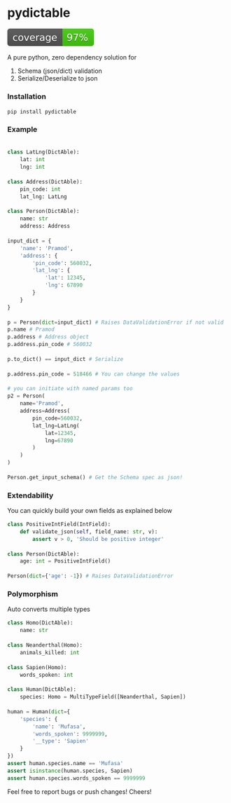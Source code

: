 # pydictable
![Coverage](./reports/coverage/badge.svg)

A pure python, zero dependency solution for 
1. Schema (json/dict) validation
2. Serialize/Deserialize to json

### Installation
```
pip install pydictable
```

### Example
```python 

class LatLng(DictAble):
    lat: int
    lng: int

class Address(DictAble):
    pin_code: int
    lat_lng: LatLng

class Person(DictAble):
    name: str
    address: Address

input_dict = {
    'name': 'Pramod',
    'address': {
        'pin_code': 560032,
        'lat_lng': {
            'lat': 12345,
            'lng': 67890
        }
    }
}

p = Person(dict=input_dict) # Raises DataValidationError if not valid
p.name # Pramod
p.address # Address object
p.address.pin_code # 560032

p.to_dict() == input_dict # Serialize

p.address.pin_code = 518466 # You can change the values

# you can initiate with named params too
p2 = Person(
    name='Pramod',
    address=Address(
        pin_code=560032,
        lat_lng=LatLng(
            lat=12345,
            lng=67890
        )
    )
)

Person.get_input_schema() # Get the Schema spec as json!
```

### Extendability
You can quickly build your own fields as explained below
```python
class PositiveIntField(IntField):
    def validate_json(self, field_name: str, v):
        assert v > 0, 'Should be positive integer'

class Person(DictAble):
    age: int = PositiveIntField()

Person(dict={'age': -1}) # Raises DataValidationError
```

### Polymorphism
Auto converts multiple types
```python
class Homo(DictAble):
    name: str

class Neanderthal(Homo):
    animals_killed: int

class Sapien(Homo):
    words_spoken: int

class Human(DictAble):
    species: Homo = MultiTypeField([Neanderthal, Sapien])

human = Human(dict={
    'species': {
        'name': 'Mufasa',
        'words_spoken': 9999999,
        '__type': 'Sapien'
    }
})
assert human.species.name == 'Mufasa'
assert isinstance(human.species, Sapien)
assert human.species.words_spoken == 9999999
```

Feel free to report bugs or push changes! Cheers!
